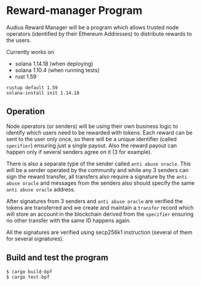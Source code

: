 # Reward-manager Program

Audius Reward Manager will be a program which allows trusted node operators (identified by their Ethereum Addresses) to distribute rewards to the users.

Currently works on

- solana 1.14.18 (when deploying)
- solana 1.10.4 (when running tests)
- rust 1.59

```
rustup default 1.59
solana-install init 1.14.18
```

## Operation

Node operators (or senders) will be using their own business logic to identify which users need to be rewarded with tokens. Each reward can be sent to the user only once, so there will be a unique identifier (called `specifier`) ensuring just a single payout. Also the reward payout can happen only if several senders agree on it (3 for example).

There is also a separate type of the sender called `anti abuse oracle`. This will be a sender operated by the community and while any 3 senders can sign the reward transfer, all transfers also require a signature by the `anti abuse oracle` and messages from the senders also should specify the same `anti abuse oracle` address.

After signatures from 3 senders and `anti abuse oracle` are verified the tokens are transferred and we create and maintain a `transfer` record which will store an account in the blockchain derived from the `specifier` ensuring no other transfer with the same ID happens again.

All the signatures are verified using secp256k1 instruction (several of them for several signatures).

## Build and test the program

```
$ cargo build-bpf
$ cargo test-bpf
```
